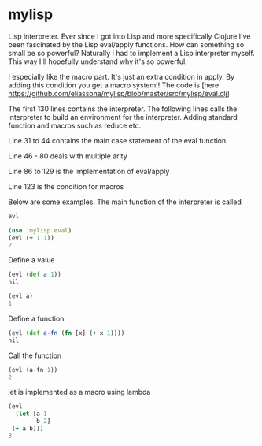 mylisp
======

Lisp interpreter.
Ever since I got into Lisp and more specifically Clojure I've been fascinated by the Lisp eval/apply functions. 
How can something so small be so powerful? 
Naturally I had to implement a Lisp interpreter myself. This way I'll hopefully understand why it's so powerful.

I especially like the macro part. It's just an extra condition in apply. By adding this condition you get a macro system!!
The code is [here https://github.com/eliassona/mylisp/blob/master/src/mylisp/eval.clj]

The first 130 lines contains the interpreter. The following lines calls the interpreter to build an environment for the interpreter. Adding standard function and macros such as reduce etc. 

Line 31 to 44 contains the main case statement of the eval function

Line 46 - 80 deals with multiple arity

Line 86 to 129 is the implementation of eval/apply

Line 123 is the condition for macros

Below are some examples.
The main function of the interpreter is called 
```clojure 
evl
```

```clojure
(use 'mylisp.eval)
(evl (+ 1 1))
2
```

Define a value
```clojure
(evl (def a 1))
nil
```

```clojure
(evl a)
1
```

Define a function
```clojure
(evl (def a-fn (fn [x] (+ x 1)))) 
nil
```

Call the function
```clojure
(evl (a-fn 1))
2
```

let is implemented as a macro using lambda
```clojure
(evl 
  (let [a 1
        b 2]
 (+ a b)))
3 
```
